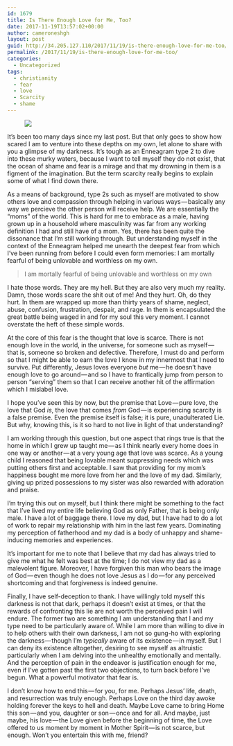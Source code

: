 ```yaml
---
id: 1679
title: Is There Enough Love for Me, Too?
date: 2017-11-19T13:57:02+00:00
author: cameroneshgh
layout: post
guid: http://34.205.127.110/2017/11/19/is-there-enough-love-for-me-too/
permalink: /2017/11/19/is-there-enough-love-for-me-too/
categories:
  - Uncategorized
tags:
  - christianity
  - fear
  - love
  - Scarcity
  - shame
---
```

<figure> 

<img src="https://waywardjourneyer.files.wordpress.com/2017/11/c15ec-1_uoajyvlvh97gzl1-y86ka.jpeg?w=525" data-recalc-dims="1" />
  
</figure> 

It’s been too many days since my last post. But that only goes to show how scared I am to venture into these depths on my own, let alone to share with you a glimpse of my darkness. It’s tough as an Enneagram type 2 to dive into these murky waters, because I want to tell myself they do not exist, that the ocean of shame and fear is a mirage and that my drowning in them is a figment of the imagination. But the term scarcity really begins to explain some of what I find down there.

As a means of background, type 2s such as myself are motivated to show others love and compassion through helping in various ways — basically any way we percieve the other person will receive help. We are essentially the “moms” of the world. This is hard for me to embrace as a male, having grown up in a household where masculinity was far from any working definition I had and still have of a mom. Yes, there has been quite the dissonance that I’m still working through. But understanding myself in the context of the Enneagram helped me unearth the deepest fear from which I’ve been running from before I could even form memories: I am mortally fearful of being unlovable and worthless on my own.

> I am mortally fearful of being unlovable and worthless on my own

I hate those words. They are my hell. But they are also very much my reality. Damn, those words scare the shit out of me! And they hurt. Oh, do they hurt. In them are wrapped up more than thirty years of shame, neglect, abuse, confusion, frustration, despair, and rage. In them is encapsulated the great battle being waged in and for my soul this very moment. I cannot overstate the heft of these simple words.

At the core of this fear is the thought that love is scarce. There is not enough love in the world, in the universe, for someone such as myself — that is, someone so broken and defective. Therefore, I must do and perform so that I might be able to earn the love I know in my innermost that I need to survive. Put differently, Jesus loves everyone _but_ me — he doesn’t have enough love to go around — and so I have to frantically jump from person to person “serving” them so that I can receive another hit of the affirmation which I mislabel love.

I hope you’ve seen this by now, but the premise that Love — pure love, the love that God _is_, the love that comes _from_ God — is experiencing scarcity is a false premise. Even the premise itself is false; it is pure, unadulterated Lie. But why, knowing this, is it so hard to not live in light of that understanding?

I am working through this question, but one aspect that rings true is that the home in which I grew up taught me — as I think nearly every home does in one way or another — at a very young age that love was scarce. As a young child I reasoned that being lovable meant suppressing needs which was putting others first and acceptable. I saw that providing for my mom’s happiness bought me more love from her and the love of my dad. Similarly, giving up prized possessions to my sister was also rewarded with adoration and praise.

I’m trying this out on myself, but I think there might be something to the fact that I’ve lived my entire life believing God as only Father, that is being only male. I have a lot of baggage there. I love my dad, but I have had to do a lot of work to repair my relationship with him in the last few years. Dominating my perception of fatherhood and my dad is a body of unhappy and shame-inducing memories and experiences.

It’s important for me to note that I believe that my dad has always tried to give me what he felt was best at the time; I do not view my dad as a malevolent figure. Moreover, I have forgiven this man who bears the image of God — even though he does not love Jesus as I do — for any perceived shortcoming and that forgiveness is indeed genuine.

Finally, I have self-deception to thank. I have willingly told myself this darkness is not that dark, perhaps it doesn’t exist at times, or that the rewards of confronting this lie are not worth the perceived pain I will endure. The former two are something I am understanding that I and my type need to be particularly aware of. While I am more than willing to dive in to help others with their own darkness, I am not so gung-ho with exploring the darkness — though I’m _typically_ aware of its existence — in myself. But I can deny its existence altogether, desiring to see myself as altruistic particularly when I am delving into the unhealthy emotionally and mentally. And the perception of pain in the endeavor is justification enough for me, even if I’ve gotten past the first two objections, to turn back before I’ve begun. What a powerful motivator that fear is.

I don’t know how to end this — for you, for me. Perhaps Jesus’ life, death, and resurrection was truly enough. Perhaps Love on the third day awoke holding forever the keys to hell and death. Maybe Love came to bring Home this son — and you, daughter or son — once and for all. And maybe, just maybe, his love — the Love given before the beginning of time, the Love offered to us moment by moment in Mother Spirit — is not scarce, but enough. Won’t you entertain this with me, friend?